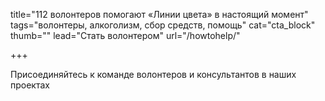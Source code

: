 title="112 волонтеров помогают «Линии цвета» в настоящий момент"
tags="волонтеры, алкоголизм, сбор средств, помощь"
cat="cta_block"
thumb=""
lead="Стать волонтером"
url="/howtohelp/"

+++

Присоединяйтесь к команде волонтеров и консультантов в наших проектах
